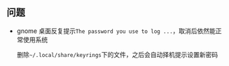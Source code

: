 ## 问题

- gnome 桌面反复提示`The password you use to log ...`，取消后依然能正常使用系统

  删除`~/.local/share/keyrings`下的文件，之后会自动择机提示设置新密码
